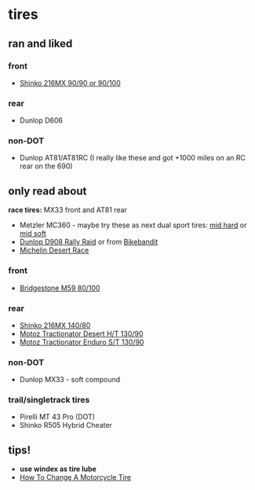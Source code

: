 # tires

## ran and liked

### front

- [Shinko 216MX 90/90 or 90/100][1]

### rear

- Dunlop D606

### non-DOT

- Dunlop AT81/AT81RC (I really like these and got +1000 miles on an RC rear on the 690)

## only read about

**race tires:** MX33 front and AT81 rear

- Metzler MC360 - maybe try these as next dual sport tires: [mid hard](https://www.rockymountainatvmc.com/tires-and-wheels/metzeler-mc360-mid-hard-tire-p) or [mid soft](https://www.rockymountainatvmc.com/tires-and-wheels/metzeler-mc360-mid-soft-tire-p)
- [Dunlop D908 Rally Raid][4] or from [Bikebandit][7]
- [Michelin Desert Race][8]

### front

- [Bridgestone M59 80/100][0]

### rear

- [Shinko 216MX 140/80][2]
- [Motoz Tractionator Desert H/T 130/90][5]
- [Motoz Tractionator Enduro S/T 130/90][6]

### non-DOT

- Dunlop MX33 - soft compound

### trail/singletrack tires

- Pirelli MT 43 Pro (DOT)
- Shinko R505 Hybrid Cheater

## tips!

- **use windex as tire lube**
- [How To Change A Motorcycle Tire][3]

[0]: https://slavensracing.com/shop/m59-front-tire-bridgestone/
[1]: https://slavensracing.com/shop/shinko-216-mx-front-tires/?attribute_tire-size=90%2F90-21
[2]: https://slavensracing.com/shop/216-mx-offroad-rear-tires-shinko/?attribute_tire-size=140%2F80-18+MX+Enduro
[3]: https://www.youtube.com/watch?v=m3gC2__Rxi0
[4]: http://tiresunlimited.com/ALL%20TIRES/Dunlop/dunlop_d908.htm
[5]: https://slavensracing.com/shop/tractionator-desert-ht-tires-motoz/
[6]: https://slavensracing.com/shop/tractionator-enduro-st-tires-by-motoz/
[7]: https://www.bikebandit.com/tires-tubes/motorcycle-tires/dunlop-d908-rally-raid-enduro-motorcycle-tire/p/3486
[8]: https://www.rockymountainatvmc.com/p/742/66584/Michelin-Desert-Race-Rear-Tire
